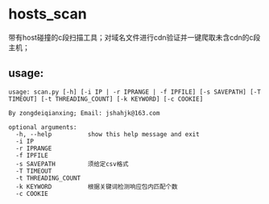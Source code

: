 # hosts_scan
带有host碰撞的c段扫描工具；对域名文件进行cdn验证并一键爬取未含cdn的c段主机；


## usage:
```
usage: scan.py [-h] [-i IP | -r IPRANGE | -f IPFILE] [-s SAVEPATH] [-T TIMEOUT] [-t THREADING_COUNT] [-k KEYWORD] [-c COOKIE]

By zongdeiqianxing; Email: jshahjk@163.com

optional arguments:
  -h, --help          show this help message and exit
  -i IP
  -r IPRANGE
  -f IPFILE
  -s SAVEPATH         须给定csv格式
  -T TIMEOUT
  -t THREADING_COUNT
  -k KEYWORD          根据关键词检测响应包内匹配个数
  -c COOKIE
```

